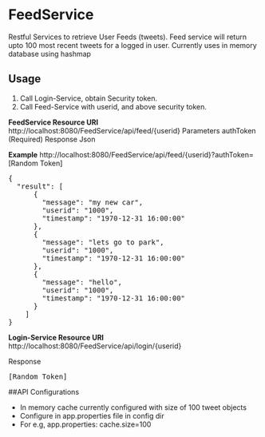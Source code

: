 # FeedService

Restful Services to retrieve User Feeds (tweets). Feed service will return upto 100 most recent tweets for a logged in user.
Currently uses in memory database using hashmap 

## Usage
1. Call Login-Service, obtain Security token.
2. Call Feed-Service with userid, and above security token.


<b>FeedService Resource URI</b>
http://localhost:8080/FeedService/api/feed/{userid}
Parameters
authToken (Required)
Response
Json

<b>Example</b>
http://localhost:8080/FeedService/api/feed/{userid}?authToken=[Random Token]
<pre>
{
  "result": [
      {
        "message": "my new car",
        "userid": "1000",
        "timestamp": "1970-12-31 16:00:00"
      },
      {
        "message": "lets go to park",
        "userid": "1000",
        "timestamp": "1970-12-31 16:00:00"
      },
      {
        "message": "hello",
        "userid": "1000",
        "timestamp": "1970-12-31 16:00:00"
      }
    ] 
}</pre>


<b>Login-Service Resource URI</b>
http://localhost:8080/FeedService/api/login/{userid}

Response
<pre>[Random Token]</pre>




##API Configurations
* In memory cache currently configured with size of 100 tweet objects
* Configure in app.properties file in config dir
* For e.g, app.properties:
cache.size=100


